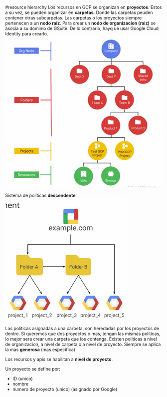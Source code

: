 #resource hierarchy
Los recursos en GCP se organizan en **proyectos**. Estos a su vez, se pueden organizar en **carpetas**. Donde las carpetas peuden contener otras subcarpetas.
Las carpetas o los proyectos siempre pertenecen a un **nodo raiz**.  Para crear un **nodo de organizacion (raiz)** se asocia a su dominio de GSuite. De lo contrario, hayq ue usar Google Cloud Identity para crearlo.
![image1](imgs/1.png)

Sistema de politicas **descendente**
![image2](imgs/2.png)

Las politicas asignadas a una carpeta, son heredadas por los proyectos de dentro. Si queremos que dos proyectos o mas, tengan las mismas politicas, lo mejor sera crear una carpeta que los contenga.
Existen politicas a nivel de organizacion, a nivel de carpeta o a nivel de proyecto. Siempre se aplica la mas **generosa** (mas especifica)


Los recursos y apis se habilitan a **nivel de proyecto**.

Un proyecto se define por:
 - ID (unico)
 - nombre
 - numero de proyecto (unico) (asignado por Google)
 
 

 
 